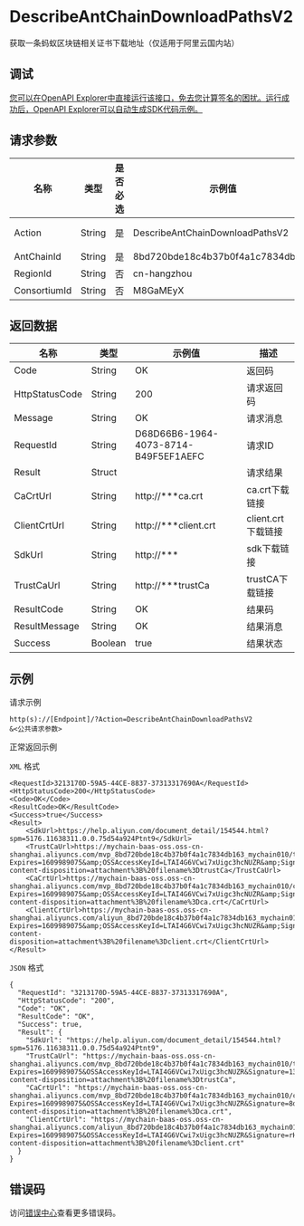 # DescribeAntChainDownloadPathsV2

获取一条蚂蚁区块链相关证书下载地址（仅适用于阿里云国内站）

## 调试

[您可以在OpenAPI Explorer中直接运行该接口，免去您计算签名的困扰。运行成功后，OpenAPI Explorer可以自动生成SDK代码示例。](https://api.aliyun.com/#product=Baas&api=DescribeAntChainDownloadPathsV2&type=RPC&version=2018-12-21)

## 请求参数

|名称|类型|是否必选|示例值|描述|
|--|--|----|---|--|
|Action|String|是|DescribeAntChainDownloadPathsV2|系统规定参数。取值：DescribeAntChainDownloadPathsV2。 |
|AntChainId|String|是|8bd720bde18c4b37b0f4a1c7834db163|区块链ID |
|RegionId|String|否|cn-hangzhou|地域ID，限制cn-hangzhou |
|ConsortiumId|String|否|M8GaMEyX|联盟ID |

## 返回数据

|名称|类型|示例值|描述|
|--|--|---|--|
|Code|String|OK|返回码 |
|HttpStatusCode|String|200|请求返回码 |
|Message|String|OK|请求消息 |
|RequestId|String|D68D66B6-1964-4073-8714-B49F5EF1AEFC|请求ID |
|Result|Struct| |请求结果 |
|CaCrtUrl|String|http://\*\*\*ca.crt|ca.crt下载链接 |
|ClientCrtUrl|String|http://\*\*\*client.crt|client.crt下载链接 |
|SdkUrl|String|http://\*\*\*|sdk下载链接 |
|TrustCaUrl|String|http://\*\*\*trustCa|trustCA下载链接 |
|ResultCode|String|OK|结果码 |
|ResultMessage|String|OK|结果消息 |
|Success|Boolean|true|结果状态 |

## 示例

请求示例

```
http(s)://[Endpoint]/?Action=DescribeAntChainDownloadPathsV2
&<公共请求参数>
```

正常返回示例

`XML` 格式

```
<RequestId>3213170D-59A5-44CE-8837-37313317690A</RequestId>
<HttpStatusCode>200</HttpStatusCode>
<Code>OK</Code>
<ResultCode>OK</ResultCode>
<Success>true</Success>
<Result>
    <SdkUrl>https://help.aliyun.com/document_detail/154544.html?spm=5176.11638311.0.0.75d54a924Ptnt9</SdkUrl>
    <TrustCaUrl>https://mychain-baas-oss.oss-cn-shanghai.aliyuncs.com/mvp_8bd720bde18c4b37b0f4a1c7834db163_mychain010/trustCa?Expires=1609989075&amp;OSSAccessKeyId=LTAI4G6VCwi7xUigc3hcNUZR&amp;Signature=13q9CULCT4kG%2FkJPTA%2Fn3GlYzLc%3D&amp;response-content-disposition=attachment%3B%20filename%3DtrustCa</TrustCaUrl>
    <CaCrtUrl>https://mychain-baas-oss.oss-cn-shanghai.aliyuncs.com/mvp_8bd720bde18c4b37b0f4a1c7834db163_mychain010/ca.crt?Expires=1609989075&amp;OSSAccessKeyId=LTAI4G6VCwi7xUigc3hcNUZR&amp;Signature=8drsyeYi8wQmiVvnLNZ2%2FnuYdRs%3D&amp;response-content-disposition=attachment%3B%20filename%3Dca.crt</CaCrtUrl>
    <ClientCrtUrl>https://mychain-baas-oss.oss-cn-shanghai.aliyuncs.com/aliyun_8bd720bde18c4b37b0f4a1c7834db163_mychain010/certificate/3a6bd8d8dec087aff737e3b92dfac034b35c63c87d3d226e0977f94679615df2.crt?Expires=1609989075&amp;OSSAccessKeyId=LTAI4G6VCwi7xUigc3hcNUZR&amp;Signature=rHkv2TBclPssp69kHmCVZ53OU0k%3D&amp;response-content-disposition=attachment%3B%20filename%3Dclient.crt</ClientCrtUrl>
</Result>
```

`JSON` 格式

```
{
  "RequestId": "3213170D-59A5-44CE-8837-37313317690A",
  "HttpStatusCode": "200",
  "Code": "OK",
  "ResultCode": "OK",
  "Success": true,
  "Result": {
    "SdkUrl": "https://help.aliyun.com/document_detail/154544.html?spm=5176.11638311.0.0.75d54a924Ptnt9",
    "TrustCaUrl": "https://mychain-baas-oss.oss-cn-shanghai.aliyuncs.com/mvp_8bd720bde18c4b37b0f4a1c7834db163_mychain010/trustCa?Expires=1609989075&OSSAccessKeyId=LTAI4G6VCwi7xUigc3hcNUZR&Signature=13q9CULCT4kG%2FkJPTA%2Fn3GlYzLc%3D&response-content-disposition=attachment%3B%20filename%3DtrustCa",
    "CaCrtUrl": "https://mychain-baas-oss.oss-cn-shanghai.aliyuncs.com/mvp_8bd720bde18c4b37b0f4a1c7834db163_mychain010/ca.crt?Expires=1609989075&OSSAccessKeyId=LTAI4G6VCwi7xUigc3hcNUZR&Signature=8drsyeYi8wQmiVvnLNZ2%2FnuYdRs%3D&response-content-disposition=attachment%3B%20filename%3Dca.crt",
    "ClientCrtUrl": "https://mychain-baas-oss.oss-cn-shanghai.aliyuncs.com/aliyun_8bd720bde18c4b37b0f4a1c7834db163_mychain010/certificate/3a6bd8d8dec087aff737e3b92dfac034b35c63c87d3d226e0977f94679615df2.crt?Expires=1609989075&OSSAccessKeyId=LTAI4G6VCwi7xUigc3hcNUZR&Signature=rHkv2TBclPssp69kHmCVZ53OU0k%3D&response-content-disposition=attachment%3B%20filename%3Dclient.crt"
  }
}
```

## 错误码

访问[错误中心](https://error-center.aliyun.com/status/product/Baas)查看更多错误码。

